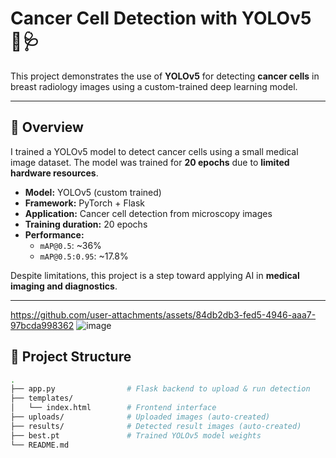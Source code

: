 # Cancer Cell Detection with YOLOv5 🧬🩺

This project demonstrates the use of **YOLOv5** for detecting **cancer cells** in breast radiology images using a custom-trained deep learning model.



---

## 🧠 Overview

I trained a YOLOv5 model to detect cancer cells using a small medical image dataset. The model was trained for **20 epochs** due to **limited hardware resources**.

- **Model:** YOLOv5 (custom trained)
- **Framework:** PyTorch + Flask
- **Application:** Cancer cell detection from microscopy images
- **Training duration:** 20 epochs  
- **Performance:**  
  - `mAP@0.5`: ~36%  
  - `mAP@0.5:0.95`: ~17.8%

Despite limitations, this project is a step toward applying AI in **medical imaging and diagnostics**.

---


https://github.com/user-attachments/assets/84db2db3-fed5-4946-aaa7-97bcda998362
![image](https://github.com/user-attachments/assets/1026b32d-8852-4f0b-a2e7-c19d55ffc915)


## 📂 Project Structure

```bash
.
├── app.py                # Flask backend to upload & run detection
├── templates/
│   └── index.html        # Frontend interface
├── uploads/              # Uploaded images (auto-created)
├── results/              # Detected result images (auto-created)
├── best.pt               # Trained YOLOv5 model weights
└── README.md
